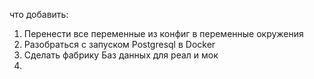 что добавить:

1. Перенести все переменные из конфиг в переменные окружения
2. Разобраться с запуском Postgresql в Docker
3. Сделать фабрику Баз данных для реал и мок
4. 